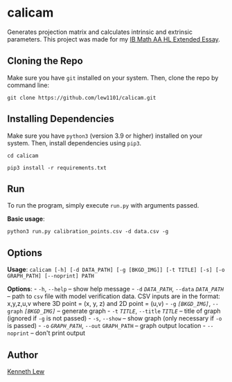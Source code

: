 # calicam

Generates projection matrix and calculates intrinsic and extrinsic parameters. This project was made for my [IB Math AA HL Extended Essay](https://github.com/lew1101/Fundamentals-of-Camera-Calibration).

## Cloning the Repo

Make sure you have `git` installed on your system. Then, clone the repo by command line:

```shell
git clone https://github.com/lew1101/calicam.git
```

## Installing Dependencies

Make sure you have `python3` (version 3.9 or higher) installed on your system. Then, install dependencies using `pip3`.

```shell
cd calicam

pip3 install -r requirements.txt
```

## Run

To run the program, simply execute `run.py` with arguments passed.

**Basic usage**:

```shell
python3 run.py calibration_points.csv -d data.csv -g
```

## Options

**Usage**: `calicam [-h] [-d DATA_PATH] [-g [BKGD_IMG]] [-t TITLE] [-s] [-o GRAPH_PATH] [--noprint] PATH`

**Options**:
    - `-h`, `--help` – show help message
    - `-d` _`DATA_PATH`_, `--data` _`DATA_PATH`_ – path to `csv` file with model verification data. CSV inputs are in the format: x,y,z,u,v where 3D point = (x, y, z) and 2D point = (u,v)
    - `-g` _`[BKGD_IMG]`_, `--graph` _`[BKGD_IMG]`_ – generate graph
    - `-t` _`TITLE`_, `--title` _`TITLE`_ – title of graph (ignored if `-g` is not passed)
    - `-s`, `--show` – show graph (only necessary if `-o` is passed)
    - `-o` _`GRAPH_PATH`_, `--out` `GRAPH_PATH` – graph output location
    - `--noprint` – don't print output

## Author

[Kenneth Lew](https://github.com/lew1101)
